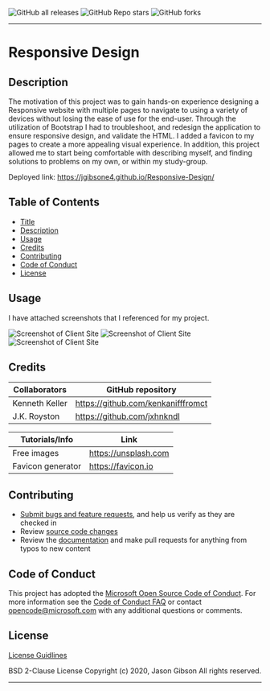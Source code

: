 ![GitHub all releases](https://img.shields.io/github/downloads/jgibsone4/jgibsone4.github.io/total?style=flat-square)
![GitHub Repo stars](https://img.shields.io/github/stars/jgibsone4/jgibsone4.github.io?style=flat-square)
![GitHub forks](https://img.shields.io/github/forks/jgibsone4/jgibsone4.github.io?style=social)

---

# Responsive Design


## Description 

The motivation of this project was to gain hands-on experience designing a Responsive website with multiple pages to navigate to using a variety of devices without losing the ease of use for the end-user.  Through the utilization of Bootstrap I had to troubleshoot, and redesign the application to ensure responsive design, and validate the HTML.  I added a favicon to my pages to create a more appealing visual experience. In addition, this project allowed me to start being comfortable with describing myself, and finding solutions to problems on my own, or within my study-group.


Deployed link:
https://jgibsone4.github.io/Responsive-Design/


## Table of Contents

* [Title](#responsiv-design)
* [Description](#description)
* [Usage](#usage)
* [Credits](#credits)
* [Contributing](#contributing)
* [Code of Conduct](#code-of-conduct)
* [License](#license)


## Usage 

I have attached screenshots that I referenced for my project.

![Screenshot of Client Site](https://github.com/jgibsone4/jgibsone4-urhw2/blob/main/Assets/768-contact.png)
![Screenshot of Client Site](https://github.com/jgibsone4/jgibsone4-urhw2/blob/main/Assets/992-index.png)
![Screenshot of Client Site](https://github.com/jgibsone4/jgibsone4-urhw2/blob/main/Assets/992-portfolio.png)



## Credits

Collaborators                                   | GitHub repository
------------                                    | -------------
Kenneth Keller                                  | https://github.com/kenkanifffromct
J.K. Royston                                    | https://github.com/jxhnkndl


Tutorials/Info                                  | Link
------------                                    | -------------
Free images                                     | https://unsplash.com 
Favicon generator                               | https://favicon.io


## Contributing

* [Submit bugs and feature requests](https://github.com/jgibsone4/Responsive-Design/issues), and help us verify as they are checked in
* Review [source code changes](https://github.com/jgibsone4/Responsive-Design/pulls)
* Review the [documentation](https://github.com/jgibsone4/Responsive-Design) and make pull requests for anything from typos to new content


## Code of Conduct

This project has adopted the [Microsoft Open Source Code of Conduct](https://opensource.microsoft.com/codeofconduct/). For more information see the [Code of Conduct FAQ](https://opensource.microsoft.com/codeofconduct/faq/) or contact [opencode@microsoft.com](mailto:opencode@microsoft.com) with any additional questions or comments.


## License

[License Guidlines](/License.txt)

BSD 2-Clause License
Copyright (c) 2020, Jason Gibson
All rights reserved.

---


